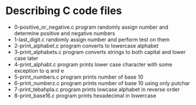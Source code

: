 # Describing C code files 
- 0-positive_or_negative.c program randomly assign number and determine positive and negative numbers
- 1-last_digit.c randomly assign number and perform test on them
- 2-print_alphabet.c program converts to lowercase alphabet
- 3-print_alphabets.c program converts strings to both capital and lower case later
- 4-print_alphabt.c program prints lower case character with some exception to q and e
- 5-print_numbers.c program prints number of base 10
- 6-print_numberz.c program prints number of base 10 using only putchar
- 7-print_tebahpla.c program prints lowcase alphabet in reverse order
- 8-print_base16.c program prints hexadecimal in lowercase  
